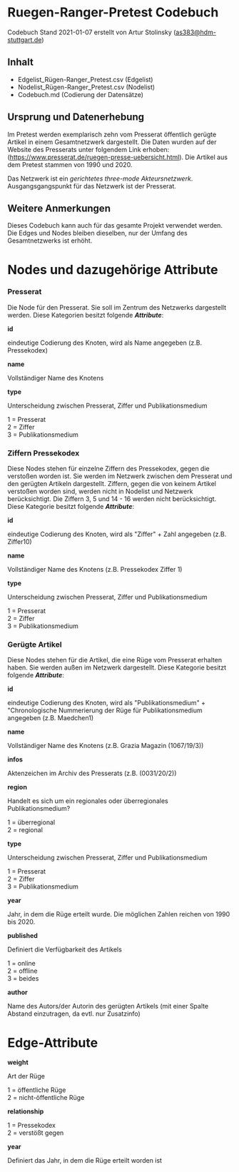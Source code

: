 # Ruegen-Ranger-Pretest Codebuch #
Codebuch Stand 2021-01-07
erstellt von Artur Stolinsky (as383@hdm-stuttgart.de)

## Inhalt
- Edgelist_Rügen-Ranger_Pretest.csv (Edgelist)
- Nodelist_Rügen-Ranger_Pretest.csv (Nodelist)
- Codebuch.md (Codierung der Datensätze)

## Ursprung und Datenerhebung

Im Pretest werden exemplarisch zehn vom Presserat öffentlich gerügte Artikel in einem Gesamtnetzwerk dargestellt. Die Daten wurden auf der Website des Presserats unter folgendem Link erhoben: (https://www.presserat.de/ruegen-presse-uebersicht.html). Die Artikel aus dem Pretest stammen von 1990 und 2020.

Das Netzwerk ist ein *gerichtetes three-mode Akteursnetzwerk*. Ausgangsgangspunkt für das Netzwerk ist der Presserat.

## Weitere Anmerkungen

Dieses Codebuch kann auch für das gesamte Projekt verwendet werden. Die Edges und Nodes bleiben dieselben, nur der Umfang des Gesamtnetzwerks ist erhöht.

# Nodes und dazugehörige Attribute

### Presserat

Die Node für den Presserat. Sie soll im Zentrum des Netzwerks dargestellt werden. Diese Kategorien besitzt folgende ***Attribute***:

**id**

eindeutige Codierung des Knoten, wird als Name angegeben (z.B. Pressekodex)

**name**

Vollständiger Name des Knotens

**type**

Unterscheidung zwischen Presserat, Ziffer und Publikationsmedium

1 = Presserat<br>
2 = Ziffer<br>
3 = Publikationsmedium


### Ziffern Pressekodex

Diese Nodes stehen für einzelne Ziffern des Pressekodex, gegen die verstoßen worden ist. Sie werden im Netzwerk zwischen dem Presserat und den gerügten Artikeln dargestellt. Ziffern, gegen die von keinem Artikel verstoßen worden sind, werden nicht in Nodelist und Netzwerk berücksichtigt. Die Ziffern 3, 5 und 14 - 16 werden nicht berücksichtigt.
Diese Kategorie besitzt folgende ***Attribute***:

**id**

eindeutige Codierung des Knoten, wird als "Ziffer" + Zahl angegeben (z.B. Ziffer10)

**name**

Vollständiger Name des Knotens (z.B. Pressekodex Ziffer 1)

**type**

Unterscheidung zwischen Presserat, Ziffer und Publikationsmedium

1 = Presserat<br>
2 = Ziffer<br>
3 = Publikationsmedium


### Gerügte Artikel

Diese Nodes stehen für die Artikel, die eine Rüge vom Presserat erhalten haben. Sie werden außen im Netzwerk dargestellt. Diese Kategorie besitzt folgende ***Attribute***:

**id**

eindeutige Codierung des Knoten, wird als "Publikationsmedium" + "Chronologische Nummerierung der Rüge für Publikationsmedium angegeben (z.B. Maedchen1)

**name**

Vollständiger Name des Knotens (z.B. Grazia Magazin (1067/19/3))

**infos**

Aktenzeichen im Archiv des Presserats (z.B. (0031/20/2))

**region**

Handelt es sich um ein regionales oder überregionales Publikationsmedium?

1 = überregional<br>
2 = regional

**type**

Unterscheidung zwischen Presserat, Ziffer und Publikationsmedium

1 = Presserat<br>
2 = Ziffer<br>
3 = Publikationsmedium

**year**

Jahr, in dem die Rüge erteilt wurde. Die möglichen Zahlen reichen von 1990 bis 2020.

**published**

Definiert die Verfügbarkeit des Artikels

1 = online<br>
2 = offline<br>
3 = beides

**author**

Name des Autors/der Autorin des gerügten Artikels (mit einer Spalte Abstand einzutragen, da evtl. nur Zusatzinfo)


# Edge-Attribute

**weight**

Art der Rüge

1 = öffentliche Rüge<br>
2 = nicht-öffentliche Rüge

**relationship**

1 = Pressekodex<br>
2 = verstößt gegen

**year**

Definiert das Jahr, in dem die Rüge erteilt worden ist
